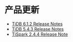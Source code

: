# 产品更新

- [TiDB 6.1.2 Release Notes](1-tidb-6-1-2.md)
- [TiDB 5.4.3 Release Notes](2-tidb-5-4-3.md)
- [TiSpark 2.4.4 Release Note](3-tispark-2-4-4.md)
